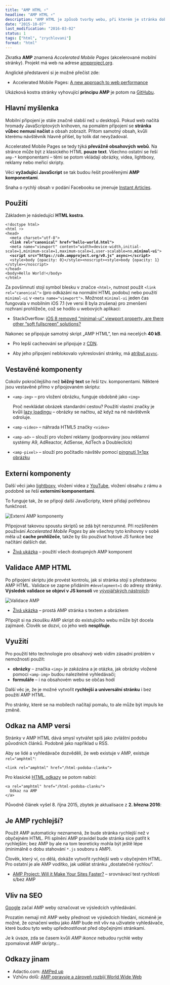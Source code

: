 ```yaml
---
title: "AMP HTML ⚡"
headline: "AMP HTML ⚡"
description: "AMP HTML je způsob tvorby webu, při kterém je stránka dobře uzpůsobena rychlému načítání na mobilních zařízeních."
date: "2015-10-07"
last_modification: "2016-03-02"
status: 1
tags: ["html", "zrychlovani"]
format: "html"
---
```


<p>Zkratka <b>AMP</b> znamená <i lang="en">Accelerated Mobile Pages</i> (akcelerované mobilní stránky). Projekt má web na adrese <a href="https://www.ampproject.org/">ampproject.org</a>.</p>

<p>Anglické představení si je možné přečíst zde:</p>

<div class="external-content">
  <ul>
    <li>Accelerated Mobile Pages: <a href="https://www.ampproject.org/how-it-works/">A new approach to web performance</a></li>
  </ul>
</div>

<p>Ukázková kostra stránky vyhovující <b>principu AMP</b> je potom na <a href="https://github.com/ampproject/amphtml">GitHubu</a>.</p>


<h2 id="pointa">Hlavní myšlenka</h2>

<p>Mobilní připojení je stále značně slabší než u desktopů. Pokud web načítá hromady JavaScriptových knihoven, na pomalém přípojení se <b>stránka vůbec nemusí načíst</b> a obsah zobrazit. Přitom samotný obsah, kvůli kterému návštěvník hlavně přišel, by tolik dat nevyžadoval.</p>

<p>Accelerated Mobile Pages se tedy týká <b>převážně obsahových webů</b>. Na stránce může být z klasického HTML <b>pouze text</b>. Všechno ostatní se řeší <code>amp-*</code> komponentami – těmi se potom vkládají obrázky, videa, lightboxy, reklamy nebo meřicí skripty.</p>

<p>Věci <b>vyžadující JavaScript</b> se tak budou řešit prověřenými <b>AMP komponentami</b>.</p>




<div class="internal-content">
  <p>Snaha o rychlý obsah v podání Facebooku se jmenuje <a href="/facebook-instant-articles">Instant Articles</a>.</p>
</div>



<h2 id="pouzit">Použití</h2>

<p>Základem je následující <b>HTML kostra</b>.</p>

<pre><code>&lt;!doctype html>
&lt;html<b> ⚡</b>>
&lt;head>
  &lt;meta charset="utf-8">
  <b>&lt;link rel="canonical" href="hello-world.html"></b>
  &lt;meta name="viewport" content="width=device-width,initial-scale=1,minimum-scale=1,maximum-scale=1,user-scalable=no,<b>minimal-ui</b>">
  <b>&lt;script src="https://cdn.ampproject.org/v0.js" async>&lt;/script></b>
  &lt;style>body {opacity: 0}&lt;/style>&lt;noscript>&lt;style>body {opacity: 1}&lt;/style>&lt;/noscript>
&lt;/head>
&lt;body>Hello World!&lt;/body>
&lt;/html></code></pre>









<p>Za povšimnutí stojí symbol blesku v značce <code>&lt;html></code>, nutnost použít <code>&lt;link rel="canonical"></code> (pro odkázání na normální HTML podobu) nebo použití <code>minimal-ui</code> v <code>&lt;meta name="viewport"></code>. Možnost <code>minimal-ui</code> jeden čas fungovala v mobilním iOS 7.1 (ve versi 8 byla zrušena) pro zmenšení rozhraní prohlížeče, což se hodilo u webových aplikací:</p>

<div class="external-content">
  <ul>
    <li>StackOverflow: <a href="http://stackoverflow.com/questions/24889100/ios-8-removed-minimal-ui-viewport-property-are-there-other-soft-fullscreen">iOS 8 removed “minimal-ui” viewport property, are there other “soft fullscreen” solutions?</a></li>
  </ul>
</div>


<p>Nakonec se připojuje samotný skript „AMP HTML“, ten má necelých <b>40 kB</b>.</p>

<ul>
  <li><p>Pro lepší cacheování se připojuje z <a href="/cdn">CDN</a>.</p></li>
  <li><p>Aby jeho připojení neblokovalo vykreslování stránky, má <a href="/async-defer#async">atribut <code>async</code></a>.</p>
  </li>
</ul>




<h2 id="komponenty">Vestavěné komponenty</h2>

<p>Cokoliv pokročilejšího než <b>běžný text</b> se řeší tzv. komponentami. Některé jsou vestavěné přímo v připojovaném skriptu:</p>

<ul>
  <li><p><code>&lt;amp-img></code> – pro vložení obrázku, funguje obdobně jako <code>&lt;img></code></p>
    <p>Proč nevkládat obrázek standardní cestou? Použití vlastní značky je kvůli <a href="/lazy-loading-obrazky">lazy loadingu</a> – obrázky se načtou, až když na ně návštěvník odroluje.</p>
  </li>
<li><p><code>&lt;amp-video></code> – náhrada HTML5 značky <code>&lt;video></code></p></li>    
  <li><p><code>&lt;amp-ad></code> –	slouží pro vložení reklamy (podporovány jsou reklamní systémy A9, AdReactor, AdSense, AdTech a Doubleclick)</p></li>
  <li><p><code>&lt;amp-pixel></code> – slouží pro počítadlo návštěv pomocí <a href="/ajax#pingnout">pingnutí 1×1px obrázku</a></p></li>

</ul>







<h2 id="externi-komponenty">Externí komponenty</h2>

<p>Další věci jako <a href="/lightbox">lightboxy</a>, vložení videa z <a href="/youtube">YouTube</a>, vložení obsahu z rámu a podobně se řeší <b>externími komponentami</b>.</p>

<p>To funguje tak, že se připojí další JavaScripty, které přidají potřebnou funkčnost.</p>


<p><img src="/files/amp-html/scripty.png" alt="Externí AMP komponenty" class="border"></p>











<p>Připojovat takovou spoustu skriptů se zdá být nerozumné. Při rozšířeném používání <i lang="en">Accelerated Mobile Pages</i> by ale všechny tyto knihovny v sobě měla už <b>cache prohlížeče</b>, takže by šlo používat hotové JS funkce bez načítání dalších dat.</p>


<div class="external-content">
  <ul>    
    <li><a href="http://kod.djpw.cz/hwqb-">Živá ukázka</a> – použití všech dostupných AMP komponent</li>
  </ul>
</div>



<h2 id="validace">Validace AMP HTML</h2>

<p>Po připojení skriptu jde provést kontrolu, jak si stránka stojí s představou AMP HTML. Validace se zapne přidáním <code>#development=1</code> do adresy stránky. <b>Výsledek validace se objeví v JS konsoli</b> ve <a href="/vyvojarske-nastroje">vývojářských nástrojích</a>:</p>

<p><img src="/files/amp-html/validace.png" alt="Validace AMP" class="border"></p>










<div class="external-content">
  <ul>
    <li><a href="http://kod.djpw.cz/gwqb-#development=1">Živá ukázka</a> – prostá AMP stránka s textem a obrázkem</li>

  </ul>
</div>


<p>Připojit si na zkoušku AMP skript do existujícího webu může být docela zajímavé. Člověk se dozví, co jeho web <b>nesplňuje</b>.</p>



<h2 id="vyuziti">Využití</h2>

<p>Pro použití této technologie pro obsahový web vidím zásadní problém v nemožnosti použít:</p>

<ul>
  <li><b>obrázky</b> – značka <code>&lt;img></code> je zakázána a je otázka, jak obrázky vložené pomocí <code>&lt;amp-img></code> budou nalezitelné vyhledávači;</li>
  
  <li><b>formuláře</b> – i na obsahovém webu se občas hodí</li>
</ul>

<p>Další věc je, že je možné vytvořit <b>rychlejší a universální stránku</b> i bez použití AMP HTML.</p>

<p>Pro stránky, které se na mobilech načítají pomalu, to ale může být impuls ke změně.</p>


<h2 id="odkazy-amp">Odkaz na AMP versi</h2>

<p>Stránky v AMP HTML dává smysl vytvářet spíš jako zvláštní podobu původních článků. Podobně jako například u RSS.</p>

<p>Aby se lidé a vyhledávače dozvěděli, že web existuje v AMP, existuje <code>rel="amphtml"</code>:</p>

<pre><code>&lt;link rel="amphtml" href="/html-podoba-clanku"></code></pre>

<p>Pro klasické <a href="/odkaz">HTML odkazy</a> se potom nabízí:</p>

<pre><code>&lt;a rel="amphtml" href="/html-podoba-clanku">
  Odkaz na AMP
&lt;/a></code></pre>





<div class="soft">
  <p>Původně článek vyšel 8. října 2015, zbytek je aktualisace z <b>2. března 2016</b>:</p>
</div>

<h2 id="rychlost">Je AMP rychlejší?</h2>

<p>Použít AMP automaticky neznamená, že bude stránka rychlejší než v obyčejném HTML. Při splnění AMP pravidel bude stránka sice patřit k rychlejším; bez AMP by ale na tom teoreticky mohla být ještě lépe (minimálně o dobu stahování <code>*.js</code> souboru s AMP).</p>

<p>Člověk, který ví, co dělá, dokáže vytvořit rychlejší web v obyčejném HTML. Pro ostatní je ale AMP vodítko, jak udělat stránku „dostatečně rychlou“.</p>

<div class="external-content">
  <ul>
    <li><a href="http://webdesign.tutsplus.com/articles/amp-project-will-it-make-your-sites-faster--cms-25853">AMP Project: Will it Make Your Sites Faster?</a> – srovnávací test rychlosti s/bez AMP</li>
  </ul>
</div>






<h2 id="seo">Vliv na SEO</h2>

<p><a href="/google">Google</a> začal AMP weby označovat ve výsledcích vyhledávání.</p>

<p>Prozatím nemají mít AMP weby přednost ve výsledcích hledání, nicméně je možné, že označení webu jako AMP bude mít vliv na uživatele vyhledávače, které budou tyto weby upřednostňovat před obyčejnými stránkami.</p>

<p>Je k úvaze, zda se časem kvůli <i>AMP ikonce</i> nebudou rychlé weby zpomalovat AMP skripty…</p>

<h2 id="odkazy">Odkazy jinam</h2>

<ul>
  <li>Adactio.com: <a href="https://adactio.com/journal/9646">AMPed up</a></li>
  
  <li>Vzhůru dolů: <a href="http://www.vzhurudolu.cz/blog/40-amp">AMP opravuje a zároveň rozbíjí World Wide Web</a></li>
</ul>